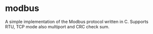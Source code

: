 # modbus
A simple implementation of the Modbus protocol written in C. Supports RTU, TCP mode also multiport and CRC check sum.
